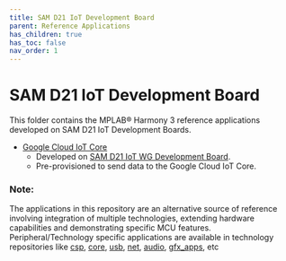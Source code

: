 ```yaml
---
title: SAM D21 IoT Development Board
parent: Reference Applications
has_children: true
has_toc: false
nav_order: 1
---
```

# SAM D21 IoT Development Board

This folder contains the MPLAB® Harmony 3 reference applications developed on SAM D21 IoT Development Boards.


* [Google Cloud IoT Core](./google_cloud_iot_core/readme.md)
  - Developed on [SAM D21 IoT WG Development Board](https://www.microchip.com/DevelopmentTools/ProductDetails/EV75S95A).
  - Pre-provisioned to send data to the Google Cloud IoT Core.

### **Note:**
The applications in this repository are an alternative source of reference involving integration of multiple technologies, extending hardware capabilities and demonstrating specific MCU features.
Peripheral/Technology specific applications are available in technology repositories like [csp](https://github.com/Microchip-MPLAB-Harmony/csp), [core](https://github.com/Microchip-MPLAB-Harmony/core), [usb](https://github.com/Microchip-MPLAB-Harmony/usb), [net](https://github.com/Microchip-MPLAB-Harmony/net), [audio](https://github.com/Microchip-MPLAB-Harmony/audio), [gfx_apps](https://github.com/Microchip-MPLAB-Harmony/gfx_apps), etc
